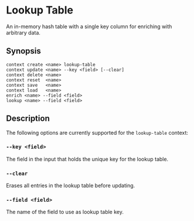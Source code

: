 # Lookup Table

An in-memory hash table with a single key column for enriching with arbitrary
data.

## Synopsis

```
context create <name> lookup-table
context update <name> --key <field> [--clear]
context delete <name>
context reset  <name>
context save   <name>
context load   <name>
enrich <name> --field <field>
lookup <name> --field <field>
```

## Description

The following options are currently supported for the `lookup-table` context:

### `--key <field>`

The field in the input that holds the unique key for the lookup table.

### `--clear`

Erases all entries in the lookup table before updating.

### `--field <field>`

The name of the field to use as lookup table key.
